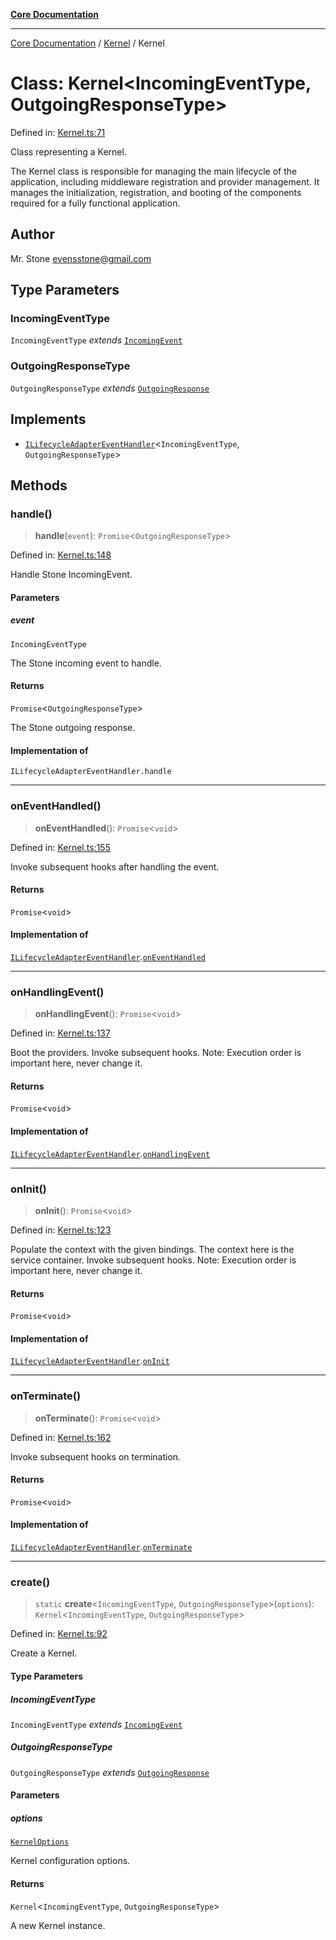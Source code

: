 [**Core Documentation**](../../README.md)

***

[Core Documentation](../../README.md) / [Kernel](../README.md) / Kernel

# Class: Kernel\<IncomingEventType, OutgoingResponseType\>

Defined in: [Kernel.ts:71](https://github.com/stonemjs/core/blob/3581a30de158e951ead319c3cc6abead0be9639f/src/Kernel.ts#L71)

Class representing a Kernel.

The Kernel class is responsible for managing the main lifecycle of the application, including middleware
registration and provider management. It manages the initialization, registration, and booting of the
components required for a fully functional application.

## Author

Mr. Stone <evensstone@gmail.com>

## Type Parameters

### IncomingEventType

`IncomingEventType` *extends* [`IncomingEvent`](../../events/IncomingEvent/classes/IncomingEvent.md)

### OutgoingResponseType

`OutgoingResponseType` *extends* [`OutgoingResponse`](../../events/OutgoingResponse/classes/OutgoingResponse.md)

## Implements

- [`ILifecycleAdapterEventHandler`](../../declarations/interfaces/ILifecycleAdapterEventHandler.md)\<`IncomingEventType`, `OutgoingResponseType`\>

## Methods

### handle()

> **handle**(`event`): `Promise`\<`OutgoingResponseType`\>

Defined in: [Kernel.ts:148](https://github.com/stonemjs/core/blob/3581a30de158e951ead319c3cc6abead0be9639f/src/Kernel.ts#L148)

Handle Stone IncomingEvent.

#### Parameters

##### event

`IncomingEventType`

The Stone incoming event to handle.

#### Returns

`Promise`\<`OutgoingResponseType`\>

The Stone outgoing response.

#### Implementation of

`ILifecycleAdapterEventHandler.handle`

***

### onEventHandled()

> **onEventHandled**(): `Promise`\<`void`\>

Defined in: [Kernel.ts:155](https://github.com/stonemjs/core/blob/3581a30de158e951ead319c3cc6abead0be9639f/src/Kernel.ts#L155)

Invoke subsequent hooks after handling the event.

#### Returns

`Promise`\<`void`\>

#### Implementation of

[`ILifecycleAdapterEventHandler`](../../declarations/interfaces/ILifecycleAdapterEventHandler.md).[`onEventHandled`](../../declarations/interfaces/ILifecycleAdapterEventHandler.md#oneventhandled)

***

### onHandlingEvent()

> **onHandlingEvent**(): `Promise`\<`void`\>

Defined in: [Kernel.ts:137](https://github.com/stonemjs/core/blob/3581a30de158e951ead319c3cc6abead0be9639f/src/Kernel.ts#L137)

Boot the providers.
Invoke subsequent hooks.
Note: Execution order is important here, never change it.

#### Returns

`Promise`\<`void`\>

#### Implementation of

[`ILifecycleAdapterEventHandler`](../../declarations/interfaces/ILifecycleAdapterEventHandler.md).[`onHandlingEvent`](../../declarations/interfaces/ILifecycleAdapterEventHandler.md#onhandlingevent)

***

### onInit()

> **onInit**(): `Promise`\<`void`\>

Defined in: [Kernel.ts:123](https://github.com/stonemjs/core/blob/3581a30de158e951ead319c3cc6abead0be9639f/src/Kernel.ts#L123)

Populate the context with the given bindings.
The context here is the service container.
Invoke subsequent hooks.
Note: Execution order is important here, never change it.

#### Returns

`Promise`\<`void`\>

#### Implementation of

[`ILifecycleAdapterEventHandler`](../../declarations/interfaces/ILifecycleAdapterEventHandler.md).[`onInit`](../../declarations/interfaces/ILifecycleAdapterEventHandler.md#oninit)

***

### onTerminate()

> **onTerminate**(): `Promise`\<`void`\>

Defined in: [Kernel.ts:162](https://github.com/stonemjs/core/blob/3581a30de158e951ead319c3cc6abead0be9639f/src/Kernel.ts#L162)

Invoke subsequent hooks on termination.

#### Returns

`Promise`\<`void`\>

#### Implementation of

[`ILifecycleAdapterEventHandler`](../../declarations/interfaces/ILifecycleAdapterEventHandler.md).[`onTerminate`](../../declarations/interfaces/ILifecycleAdapterEventHandler.md#onterminate)

***

### create()

> `static` **create**\<`IncomingEventType`, `OutgoingResponseType`\>(`options`): `Kernel`\<`IncomingEventType`, `OutgoingResponseType`\>

Defined in: [Kernel.ts:92](https://github.com/stonemjs/core/blob/3581a30de158e951ead319c3cc6abead0be9639f/src/Kernel.ts#L92)

Create a Kernel.

#### Type Parameters

##### IncomingEventType

`IncomingEventType` *extends* [`IncomingEvent`](../../events/IncomingEvent/classes/IncomingEvent.md)

##### OutgoingResponseType

`OutgoingResponseType` *extends* [`OutgoingResponse`](../../events/OutgoingResponse/classes/OutgoingResponse.md)

#### Parameters

##### options

[`KernelOptions`](../interfaces/KernelOptions.md)

Kernel configuration options.

#### Returns

`Kernel`\<`IncomingEventType`, `OutgoingResponseType`\>

A new Kernel instance.
